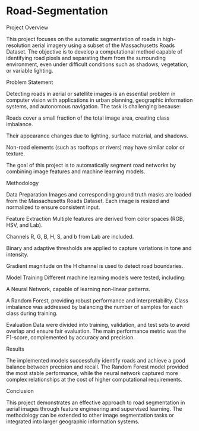 # Road-Segmentation
Project Overview

This project focuses on the automatic segmentation of roads in high-resolution aerial imagery using a subset of the Massachusetts Roads Dataset.
The objective is to develop a computational method capable of identifying road pixels and separating them from the surrounding environment, even under difficult conditions such as shadows, vegetation, or variable lighting.

Problem Statement

Detecting roads in aerial or satellite images is an essential problem in computer vision with applications in urban planning, geographic information systems, and autonomous navigation.
The task is challenging because:

Roads cover a small fraction of the total image area, creating class imbalance.

Their appearance changes due to lighting, surface material, and shadows.

Non-road elements (such as rooftops or rivers) may have similar color or texture.

The goal of this project is to automatically segment road networks by combining image features and machine learning models.

Methodology

Data Preparation
Images and corresponding ground truth masks are loaded from the Massachusetts Roads Dataset. Each image is resized and normalized to ensure consistent input.

Feature Extraction
Multiple features are derived from color spaces (RGB, HSV, and Lab).

Channels R, G, B, H, S, and b from Lab are included.

Binary and adaptive thresholds are applied to capture variations in tone and intensity.

Gradient magnitude on the H channel is used to detect road boundaries.

Model Training
Different machine learning models were tested, including:

A Neural Network, capable of learning non-linear patterns.

A Random Forest, providing robust performance and interpretability.
Class imbalance was addressed by balancing the number of samples for each class during training.

Evaluation
Data were divided into training, validation, and test sets to avoid overlap and ensure fair evaluation.
The main performance metric was the F1-score, complemented by accuracy and precision.

Results

The implemented models successfully identify roads and achieve a good balance between precision and recall.
The Random Forest model provided the most stable performance, while the neural network captured more complex relationships at the cost of higher computational requirements.

Conclusion

This project demonstrates an effective approach to road segmentation in aerial images through feature engineering and supervised learning.
The methodology can be extended to other image segmentation tasks or integrated into larger geographic information systems.
